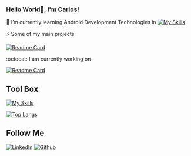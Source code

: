 ### Hello World👋, I'm Carlos!


🌱 I’m currently learning Android Development Technologies in
  [![My Skills](https://skillicons.dev/icons?i=kotlin,androidstudio&theme=light)](https://skillicons.dev)

⚡ Some of my main projects: 

[![Readme Card](https://github-readme-stats.vercel.app/api/pin/?username=disaster-drone&repo=disaster-drone-website)](https://github.com/disaster-drone/disaster-drone-website)

:octocat: I am currently working on

[![Readme Card](https://github-readme-stats.vercel.app/api/pin/?username=SanCarlos25&repo=MemoryGame)](https://github.com/SanCarlos25/MemoryGame)




## Tool Box

[![My Skills](https://skillicons.dev/icons?i=js,html,css,react,androidstudio,java,kotlin,git)](https://skillicons.dev)

[![Top Langs](https://github-readme-stats.vercel.app/api/top-langs/?username=sancarlos25&layout=donut)](https://github.com/sancarlos25/github-readme-stats)

## Follow Me 

[![LinkedIn](https://skillicons.dev/icons?i=linkedin)](https://www.linkedin.com/in/carlos-sanchez-56645a196/)
[![Github](https://skillicons.dev/icons?i=github)](https://www.github.com/sancarlos25)
<!--
**SanCarlos25/SanCarlos25** is a ✨ _special_ ✨ repository because its `README.md` (this file) appears on your GitHub profile.

Here are some ideas to get you started:

- 🔭 I’m currently working on ...
- 🌱 I’m currently learning ...
- 👯 I’m looking to collaborate on ...
- 🤔 I’m looking for help with ...
- 💬 Ask me about ...
- 📫 How to reach me: ...
- 😄 Pronouns: ...
- ⚡ Fun fact: ...
-->
